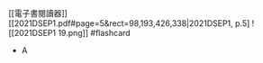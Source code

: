 [[電子書閱讀器]]
[[2021DSEP1.pdf#page=5&rect=98,193,426,338|2021DSEP1, p.5]
![[2021DSEP1 19.png]] #flashcard 
- A
<!--ID: 1730764509251-->



